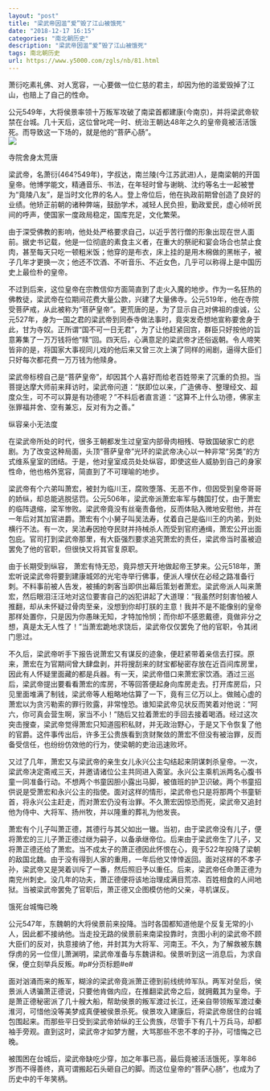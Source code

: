 ```yaml
---
layout: "post"
title: "梁武帝因滥“爱”毁了江山被饿死"
date: "2018-12-17 16:15"
categories: "南北朝历史"
description: "梁武帝因滥“爱”毁了江山被饿死"
tags: 南北朝历史
url: https://www.y5000.com/zgls/nb/81.html
---
```






萧衍吃素礼佛、对人宽容，一心要做一位仁慈的君主，却因为他的滥爱毁掉了江山，也赔上了自己的性命。  
  
公元549年，大将侯景率领十万叛军攻破了南梁首都建康(今南京)，并将梁武帝软禁在台城。几十天后，这位曾叱咤一时、统治王朝达48年之久的皇帝竟被活活饿死。而导致这一下场的，就是他的“菩萨心肠”。  
[![](https://img.y5000.com/uploads/allimg/120425/2-120425160305c2.jpg)](https://www.y5000.com)

寺院舍身太荒唐

梁武帝，名萧衍(464?549年)，字叔达，南兰陵(今江苏武进)人，是南梁朝的开国皇帝。他博学能文，精通音乐、书法，在年轻时曾与谢眺、沈约等名士一起被誉为“竟陵八友”，是当时文化界的名人。登上帝位后，他在执政前期曾创造了良好的业绩。他矫正前朝的诸种弊端，鼓励学术，减轻人民负担，勤政爱民，虚心倾听民间的呼声，使国家一度政局稳定，国库充足，文化繁荣。

由于深受佛教的影响，他处处严格要求自己，以近乎苦行僧的形象出现在世人面前。据史书记载，他是一位彻底的素食主义者，在重大的祭祀和宴会场合也禁止食肉，甚至每天只吃一顿粗米饭；他穿的是布衣，床上挂的是用木棉做的黑帐子，被子几年才更换一次；他还不饮酒、不听音乐、不近女色，几乎可以称得上是中国历史上最俭朴的皇帝。

不过到后来，这位皇帝在宗教信仰方面简直到了走火入魔的地步。作为一名狂热的佛教徒，梁武帝在位期间花费大量公款，兴建了大量佛寺。公元519年，他在寺院受菩萨戒，从此被称为“菩萨皇帝”。更荒唐的是，为了显示自己对佛祖的虔诚，公元527年，身为一国之君的梁武帝到同泰寺做法事时，竟突发奇想地宣称要舍身于此，甘为寺奴。正所谓“国不可一日无君”，为了让他赶紧回宫，群臣只好按他的旨意筹集了一万万钱将他“赎”回。四天后，心满意足的梁武帝才还俗返朝。令人啼笑皆非的是，将国家大事视同儿戏的他后来又曾三次上演了同样的闹剧，逼得大臣们只好每次都花费一万万钱为他赎身。

梁武帝标榜自己是“菩萨皇帝”，却因其个人喜好而给老百姓带来了沉重的负担。当菩提达摩大师前来拜访时，梁武帝问道：“朕即位以来，广造佛寺、整理经文、超度众生，可不可以算是有功德呢？”不料后者直言道：“这算不上什么功德，佛家主张罪福并舍、空有兼忘，反对有为之善。”

纵容亲小无法度

在梁武帝所处的时代，很多王朝都发生过皇室内部骨肉相残、导致国破家亡的悲剧。为了改变这种局面，头顶“菩萨皇帝”光环的梁武帝决心以一种非常“另类”的方式维系皇室的团结。于是，他对皇室成员处处纵容，即使这些人威胁到自己的身家性命，他也格外宽容，简直到了不可理喻的地步。

梁武帝有个六弟叫萧宏，被封为临川王，腐败堕落、无恶不作，但因受到皇帝哥哥的娇纵，却总能逃脱惩罚。公元506年，梁武帝派萧宏率军与魏国打仗，由于萧宏的临阵退缩，梁军惨败。梁武帝竟没有丝毫责备他，反而体贴入微地安慰他，并在一年后对其加官进爵。萧宏有个小舅子叫吴法寿，仗着自己是临川王的内弟，到处横行不法。有一次，吴法寿因抢夺民财并持械杀人而受到官府通缉，萧宏公开出面包庇。官司打到梁武帝那里，有大臣强烈要求追究萧宏的责任，梁武帝当时虽被迫罢免了他的官职，但很快又将其官复原职。

由于长期受到纵容，
萧宏有恃无恐，竟异想天开地做起帝王梦来。公元518年，萧宏听说梁武帝将要到建康城郊的光宅寺举行佛事，便派人埋伏在必经之路准备行刺。不料事前被人告发，被捕的刺客当即供出幕后策划者萧宏。梁武帝派人叫来萧宏，然后眼泪汪汪地对这位要害自己的凶犯讲起了大道理：“我虽然时刻害怕被人推翻，却从未怀疑过骨肉至亲，没想到你却打朕的主意！我并不是不能像别的皇帝那样处置你，只是因为你愚昧无知，才特加怜悯；而你却不感恩戴德，竟做非分之想，真是太无人性了！”当萧宏跪地求饶后，梁武帝仅仅罢免了他的官职，令其闭门思过。

不久后，梁武帝听手下报告说萧宏又有谋反的迹象，便赶紧带着亲信去打探。原来，萧宏在为官期间曾大肆盘剥，并将搜刮来的财宝都秘密存放在近百间库房里，因此有人怀疑里面藏的都是兵器。有一天，梁武帝借口来萧宏家饮酒。酒过三巡后，梁武帝提出要看看萧宏的库房，不等回答便起身向库房走去。打开库房后，只见里面堆满了制钱，梁武帝等人粗略地估算了一下，竟有三亿万以上。做贼心虚的萧宏以为贪污勒索的罪行败露，非常惶恐。谁知梁武帝见状反而笑着对他说：“阿六，你可真会营生啊，家当不小！”随后又拉着萧宏的手回去接着喝酒。经过这次突击搜查，梁武帝觉得萧宏只知道囤积私财，并无政治野心，于是又下令恢复了他的官爵。这件事传出后，许多王公贵族看到贪财聚敛的萧宏不但没有被治罪，反而备受信任，也纷纷仿效他的行为，使梁朝的吏治迅速败坏。

又过了几年，萧宏又与梁武帝的亲生女儿永兴公主勾结起来阴谋刺杀皇帝。一次，梁武帝决定斋戒三天，并邀请诸位公主共同进入斋室。永兴公主乘机派两名心腹书童一同准备行动。不想两个书童因胆小露出马脚，被值班的护卫识破。两个书童招供说是受萧宏和永兴公主的指使。面对这样的情形，梁武帝也只是将那两个书童斩首，将永兴公主赶走，而对萧宏仍没有治罪。不久萧宏因惊恐而死，梁武帝又追封他为侍中、大将军、扬州牧，并以隆重的葬礼为他发丧。

萧宏有个儿子叫萧正德，其德行与其父如出一辙。当初，由于梁武帝没有儿子，便将萧宏的三儿子萧正德过继为嗣子，以备承继帝位。后来由于梁武帝生了儿子，又将萧正德还给了萧宏。当不成太子的萧正德因此怀恨在心，竟于522年投降了梁朝的敌国北魏。由于没有得到人家的重用，一年后他又悻悻返回。面对这样的不孝子孙，梁武帝又是哭着训斥了一番，然后照旧予以重任。后来，梁武帝任命萧正德为南兖州刺史。没几年的功夫，萧正德便将该地治理成满目荒凉、百姓相食的人间地狱。当被梁武帝罢免了官职后，萧正德又企图模仿他的父亲，寻机谋反。

饿死台城悔已晚

公元547年，东魏朝的大将侯景前来投降。当时各国都知道他是个反复无常的小人，因此都不接纳他。当走投无路的侯景前来南梁投靠时，贪图小利的梁武帝不顾大臣们的反对，执意接纳了他，并封其为大将军、河南王。不久，为了解救被东魏俘虏的另一位侄儿萧渊明，梁武帝准备与东魏讲和。侯景听到这一消息后，为求自保，便立刻举兵反叛。#p#分页标题#e#

面对汹涌而来的叛军，糊涂的梁武帝竟派萧正德到前线统帅军队。两军对垒后，侯景派人诱骗萧正德说，只要他肯做内应，在推翻梁武帝之后，就拥戴其为皇帝。于是萧正德秘密派了几十艘大船，帮助侯景的叛军渡过长江，还亲自带领叛军渡过秦淮河，可惜他没等美梦成真便被侯景杀死。侯景攻入建康后，将梁武帝居住的台城包围起来。而那些平日受到梁武帝娇纵的王公贵族，尽管手下有几十万兵马，却都袖手旁观。直到这时，梁武帝才如梦方醒，大骂那些不忠不孝的子孙，可惜悔之已晚。

被围困在台城后，梁武帝缺吃少穿，加之年事已高，最后竟被活活饿死，享年86岁而不得善终，真可谓搬起石头砸自己的脚。而这位皇帝的“菩萨心肠”，也成为了历史中的千年笑柄。
